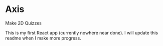 # Axis
Make 2D Quizzes

This is my first React app (currently nowhere near done). I will update this readme when I make more progress.
